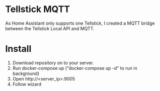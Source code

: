 # Tellstick MQTT

As Home Assistant only supports one Tellstick, I created a MQTT bridge between the Tellstick Local API and MQTT.


# Install

 1. Download repository on to your server.
 2. Run docker-compose up ("docker-compose up -d" to run in background)
 3. Open http://<server_ip>:9005
 4. Follow wizard


 